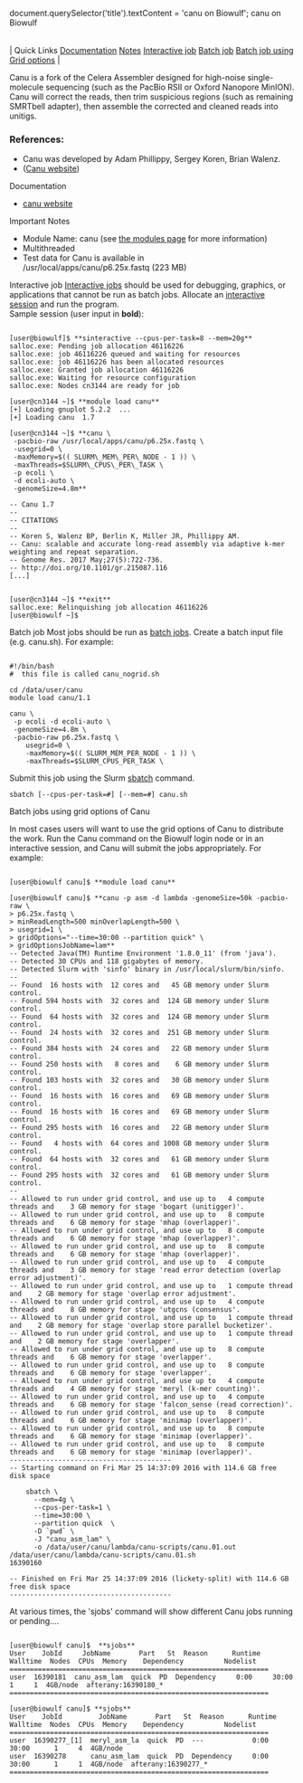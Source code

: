 

document.querySelector('title').textContent = 'canu on Biowulf';
canu on Biowulf


|  |
| --- |
| 
Quick Links
[Documentation](#doc)
[Notes](#notes)
[Interactive job](#int) 
[Batch job](#sbatch) 
[Batch job using Grid options](#grid) 
 |



Canu is a fork of the Celera Assembler designed for high-noise single-molecule sequencing (such as the PacBio RSII or Oxford Nanopore MinION). Canu will correct the reads, then trim suspicious regions (such as remaining SMRTbell adapter), then assemble the corrected and cleaned reads into unitigs. 



### References:


* Canu was developed by Adam Phillippy, Sergey Koren, Brian Walenz. 
* ([Canu website](http://canu.readthedocs.org/en/stable/))


Documentation
* [canu website](http://canu.readthedocs.org/en/stable)


Important Notes
* Module Name: canu (see [the modules page](/apps/modules.html) for more information)
* Multithreaded
* Test data for Canu is available in  
/usr/local/apps/canu/p6.25x.fastq (223 MB)



Interactive job
[Interactive jobs](/docs/userguide.html#int) should be used for debugging, graphics, or applications that cannot be run as batch jobs.
Allocate an [interactive session](/docs/userguide.html#int) and run the program.   
Sample session (user input in **bold**):



```

[user@biowulf]$ **sinteractive --cpus-per-task=8 --mem=20g**
salloc.exe: Pending job allocation 46116226
salloc.exe: job 46116226 queued and waiting for resources
salloc.exe: job 46116226 has been allocated resources
salloc.exe: Granted job allocation 46116226
salloc.exe: Waiting for resource configuration
salloc.exe: Nodes cn3144 are ready for job

[user@cn3144 ~]$ **module load canu**
[+] Loading gnuplot 5.2.2  ...
[+] Loading canu  1.7

[user@cn3144 ~]$ **canu \
 -pacbio-raw /usr/local/apps/canu/p6.25x.fastq \
 -usegrid=0 \
 -maxMemory=$(( SLURM\_MEM\_PER\_NODE - 1 )) \
 -maxThreads=$SLURM\_CPUS\_PER\_TASK \
 -p ecoli \
 -d ecoli-auto \
 -genomeSize=4.8m**
  
-- Canu 1.7
--
-- CITATIONS
--
-- Koren S, Walenz BP, Berlin K, Miller JR, Phillippy AM.
-- Canu: scalable and accurate long-read assembly via adaptive k-mer weighting and repeat separation.
-- Genome Res. 2017 May;27(5):722-736.
-- http://doi.org/10.1101/gr.215087.116
[...]


[user@cn3144 ~]$ **exit**
salloc.exe: Relinquishing job allocation 46116226
[user@biowulf ~]$

```


Batch job
Most jobs should be run as [batch jobs](/docs/userguide.html#submit).
Create a batch input file (e.g. canu.sh). For example:



```

#!/bin/bash
#  this file is called canu_nogrid.sh

cd /data/user/canu
module load canu/1.1

canu \
 -p ecoli -d ecoli-auto \
 -genomeSize=4.8m \
 -pacbio-raw p6.25x.fastq \
    usegrid=0 \
    -maxMemory=$(( SLURM_MEM_PER_NODE - 1 )) \
    -maxThreads=$SLURM_CPUS_PER_TASK \

```

Submit this job using the Slurm [sbatch](/docs/userguide.html) command.



```
sbatch [--cpus-per-task=#] [--mem=#] canu.sh
```


Batch jobs using grid options of Canu

In most cases users will want to use the grid options of Canu to distribute the work. Run the Canu command on the
Biowulf login node or in an interactive session, and Canu will submit the jobs appropriately. For example:



```

[user@biowulf canu]$ **module load canu**

[user@biowulf canu]$ **canu -p asm -d lambda -genomeSize=50k -pacbio-raw \
> p6.25x.fastq \
> minReadLength=500 minOverlapLength=500 \
> usegrid=1 \
> gridOptions="--time=30:00 --partition quick" \
> gridOptionsJobName=lam**
-- Detected Java(TM) Runtime Environment '1.8.0_11' (from 'java').
-- Detected 30 CPUs and 118 gigabytes of memory.
-- Detected Slurm with 'sinfo' binary in /usr/local/slurm/bin/sinfo.
--
-- Found  16 hosts with  12 cores and   45 GB memory under Slurm control.
-- Found 594 hosts with  32 cores and  124 GB memory under Slurm control.
-- Found  64 hosts with  32 cores and  124 GB memory under Slurm control.
-- Found  24 hosts with  32 cores and  251 GB memory under Slurm control.
-- Found 384 hosts with  24 cores and   22 GB memory under Slurm control.
-- Found 250 hosts with   8 cores and    6 GB memory under Slurm control.
-- Found 103 hosts with  32 cores and   30 GB memory under Slurm control.
-- Found  16 hosts with  16 cores and   69 GB memory under Slurm control.
-- Found  16 hosts with  16 cores and   69 GB memory under Slurm control.
-- Found 295 hosts with  16 cores and   22 GB memory under Slurm control.
-- Found   4 hosts with  64 cores and 1008 GB memory under Slurm control.
-- Found  64 hosts with  32 cores and   61 GB memory under Slurm control.
-- Found 295 hosts with  32 cores and   61 GB memory under Slurm control.
--
-- Allowed to run under grid control, and use up to   4 compute threads and    3 GB memory for stage 'bogart (unitigger)'.
-- Allowed to run under grid control, and use up to   8 compute threads and    6 GB memory for stage 'mhap (overlapper)'.
-- Allowed to run under grid control, and use up to   8 compute threads and    6 GB memory for stage 'mhap (overlapper)'.
-- Allowed to run under grid control, and use up to   8 compute threads and    6 GB memory for stage 'mhap (overlapper)'.
-- Allowed to run under grid control, and use up to   4 compute threads and    3 GB memory for stage 'read error detection (overlap error adjustment)'.
-- Allowed to run under grid control, and use up to   1 compute thread  and    2 GB memory for stage 'overlap error adjustment'.
-- Allowed to run under grid control, and use up to   4 compute threads and    8 GB memory for stage 'utgcns (consensus'.
-- Allowed to run under grid control, and use up to   1 compute thread  and    2 GB memory for stage 'overlap store parallel bucketizer'.
-- Allowed to run under grid control, and use up to   1 compute thread  and    2 GB memory for stage 'overlapper'.
-- Allowed to run under grid control, and use up to   8 compute threads and    6 GB memory for stage 'overlapper'.
-- Allowed to run under grid control, and use up to   8 compute threads and    6 GB memory for stage 'overlapper'.
-- Allowed to run under grid control, and use up to   4 compute threads and    4 GB memory for stage 'meryl (k-mer counting)'.
-- Allowed to run under grid control, and use up to   4 compute threads and    6 GB memory for stage 'falcon_sense (read correction)'.
-- Allowed to run under grid control, and use up to   8 compute threads and    6 GB memory for stage 'minimap (overlapper)'.
-- Allowed to run under grid control, and use up to   8 compute threads and    6 GB memory for stage 'minimap (overlapper)'.
-- Allowed to run under grid control, and use up to   8 compute threads and    6 GB memory for stage 'minimap (overlapper)'.
----------------------------------------
-- Starting command on Fri Mar 25 14:37:09 2016 with 114.6 GB free disk space

    sbatch \
      --mem=4g \
      --cpus-per-task=1 \
      --time=30:00 \
      --partition quick  \
      -D `pwd` \
      -J "canu_asm_lam" \
      -o /data/user/canu/lambda/canu-scripts/canu.01.out /data/user/canu/lambda/canu-scripts/canu.01.sh
16390160

-- Finished on Fri Mar 25 14:37:09 2016 (lickety-split) with 114.6 GB free disk space
----------------------------------------

```


At various times, the 'sjobs' command will show different Canu jobs running or pending....

```

[user@biowulf canu]$  **sjobs**
User    JobId     JobName       Part   St  Reason      Runtime  Walltime  Nodes  CPUs  Memory    Dependency          Nodelist
================================================================
user  16390181  canu_asm_lam  quick  PD  Dependency     0:00     30:00      1     1  4GB/node  afterany:16390180_*
================================================================

[user@biowulf canu]$ **sjobs**
User    JobId         JobName       Part   St  Reason      Runtime  Walltime  Nodes  CPUs  Memory    Dependency          Nodelist
================================================================
user  16390277_[1]  meryl_asm_la  quick  PD  ---            0:00     30:00      1     4  4GB/node
user  16390278      canu_asm_lam  quick  PD  Dependency     0:00     30:00      1     1  4GB/node  afterany:16390277_*
================================================================

```














